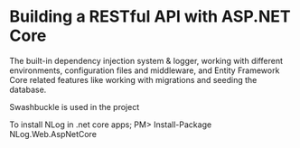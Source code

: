 # Building a RESTful API with ASP.NET Core

The built-in dependency injection system & logger, working with different environments, configuration files and middleware, and Entity Framework Core related features like working with migrations and seeding the database.

Swashbuckle is used in the project

To install NLog in .net core apps; PM> Install-Package NLog.Web.AspNetCore
